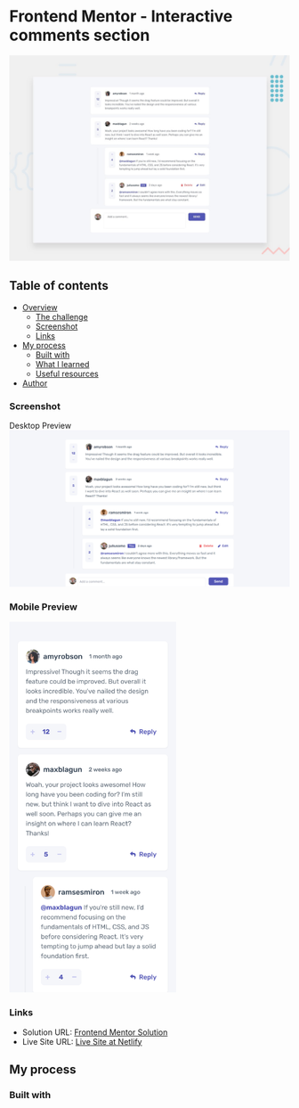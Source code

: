 # Frontend Mentor - Interactive comments section

![Design preview for the Interactive comments section coding challenge](./src/assets/design/desktop-preview.jpg)

## Table of contents

- [Overview](#overview)
  - [The challenge](#the-challenge)
  - [Screenshot](#screenshot)
  - [Links](#links)
- [My process](#my-process)
  - [Built with](#built-with)
  - [What I learned](#what-i-learned)
  - [Useful resources](#useful-resources)
- [Author](#author)


### Screenshot

Desktop Preview
![](./src/assets/screenshot/desktop-preview.png)

### Mobile Preview
<img src="./src/assets/screenshot/mobile-preview.png" width="300">

### Links

- Solution URL: [Frontend Mentor Solution](https://www.frontendmentor.io/solutions/rest-countries-api-with-color-theme-switcher-QRkf_eWLfp)
- Live Site URL: [Live Site at Netlify](https://rest-countries-api-pi-beryl.vercel.app/)
## My process

### Built with

